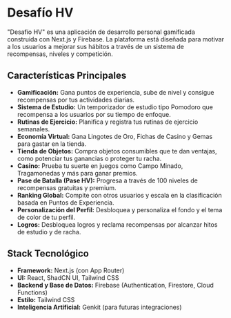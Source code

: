 # Desafío HV

"Desafío HV" es una aplicación de desarrollo personal gamificada construida con Next.js y Firebase. La plataforma está diseñada para motivar a los usuarios a mejorar sus hábitos a través de un sistema de recompensas, niveles y competición.

## Características Principales

- **Gamificación:** Gana puntos de experiencia, sube de nivel y consigue recompensas por tus actividades diarias.
- **Sistema de Estudio:** Un temporizador de estudio tipo Pomodoro que recompensa a los usuarios por su tiempo de enfoque.
- **Rutinas de Ejercicio:** Planifica y registra tus rutinas de ejercicio semanales.
- **Economía Virtual:** Gana Lingotes de Oro, Fichas de Casino y Gemas para gastar en la tienda.
- **Tienda de Objetos:** Compra objetos consumibles que te dan ventajas, como potenciar tus ganancias o proteger tu racha.
- **Casino:** Prueba tu suerte en juegos como Campo Minado, Tragamonedas y más para ganar premios.
- **Pase de Batalla (Pase HV):** Progresa a través de 100 niveles de recompensas gratuitas y premium.
- **Ranking Global:** Compite con otros usuarios y escala en la clasificación basada en Puntos de Experiencia.
- **Personalización del Perfil:** Desbloquea y personaliza el fondo y el tema de color de tu perfil.
- **Logros:** Desbloquea logros y reclama recompensas por alcanzar hitos de estudio y de racha.

## Stack Tecnológico

- **Framework:** Next.js (con App Router)
- **UI:** React, ShadCN UI, Tailwind CSS
- **Backend y Base de Datos:** Firebase (Authentication, Firestore, Cloud Functions)
- **Estilo:** Tailwind CSS
- **Inteligencia Artificial:** Genkit (para futuras integraciones)
